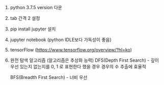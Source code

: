 1. python 3.7.5 version 다운

2. tab 간격 2 설정

3. pip install jupyter 설치

4. jupyter notebook (python IDLE보다 가독성이 좋음)

5. tensorFlow (https://www.tensorflow.org/overview/?hl=ko)

6. 완전 탐색 알고리즘 (알고리즘은 추상화 능력)
    DFS(Depth First Search) - 깊이 우선
        있는지 없는지를 0, 1 로 표현한다 했을 경우 경우의 수 추출에 효율적

    BFS(Breadth First Search) - 너비 우선